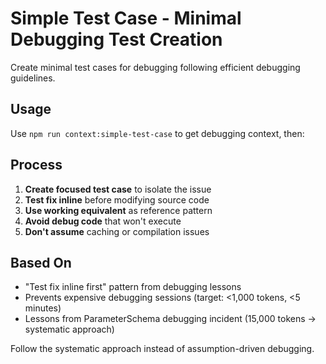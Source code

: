 # Simple Test Case - Minimal Debugging Test Creation

Create minimal test cases for debugging following efficient debugging guidelines.

## Usage
Use `npm run context:simple-test-case` to get debugging context, then:

## Process
1. **Create focused test case** to isolate the issue
2. **Test fix inline** before modifying source code  
3. **Use working equivalent** as reference pattern
4. **Avoid debug code** that won't execute
5. **Don't assume** caching or compilation issues

## Based On
- "Test fix inline first" pattern from debugging lessons
- Prevents expensive debugging sessions (target: <1,000 tokens, <5 minutes)
- Lessons from ParameterSchema debugging incident (15,000 tokens → systematic approach)

Follow the systematic approach instead of assumption-driven debugging.